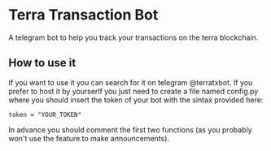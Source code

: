 # Terra Transaction Bot
A telegram bot to help you track your transactions on the terra blockchain.

## How to use it
If you want to use it you can search for it on telegram @terratxbot.
If you prefer to host it by yourserlf you just need to create a file named config.py where you should insert the token of your bot with the sintax provided here:
```
token = "YOUR_TOKEN"
```
In advance you should comment the first two functions (as you probably won't use the feature to make announcements).
